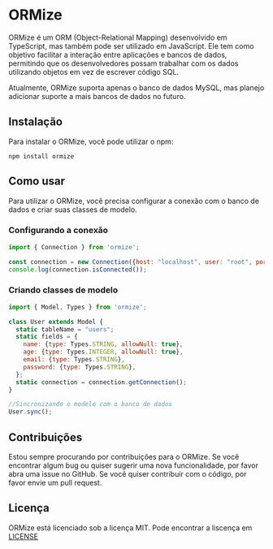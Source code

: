 # ORMize
ORMize é um ORM (Object-Relational Mapping) desenvolvido em TypeScript, mas também pode ser utilizado em JavaScript. Ele tem como objetivo facilitar a interação entre aplicações e bancos de dados, permitindo que os desenvolvedores possam trabalhar com os dados utilizando objetos em vez de escrever código SQL.

Atualmente, ORMize suporta apenas o banco de dados MySQL, mas planejo adicionar suporte a mais bancos de dados no futuro.

## Instalação
Para instalar o ORMize, você pode utilizar o npm:
```
npm install ormize
```

## Como usar
Para utilizar o ORMize, você precisa configurar a conexão com o banco de dados e criar suas classes de modelo.

### Configurando a conexão
```javascript
import { Connection } from 'ormize';

const connection = new Connection({host: "localhost", user: "root", port: 3306, database: "orm"});
console.log(connection.isConnected());
```

### Criando classes de modelo
```javascript
import { Model, Types } from 'ormize';

class User extends Model {
  static tableName = "users";
  static fields = {
    name: {type: Types.STRING, allowNull: true},
    age: {type: Types.INTEGER, allowNull: true},
    email: {type: Types.STRING},
    password: {type: Types.STRING},
  };
  static connection = connection.getConnection();
}

//Sincronizando o modelo com o banco de dados
User.sync();
```

## Contribuições
Estou sempre procurando por contribuições para o ORMize. Se você encontrar algum bug ou quiser sugerir uma nova funcionalidade, por favor abra uma issue no GitHub. Se você quiser contribuir com o código, por favor envie um pull request.

## Licença
ORMize está licenciado sob a licença MIT. Pode encontrar a liscença em [LICENSE](LICENSE)
